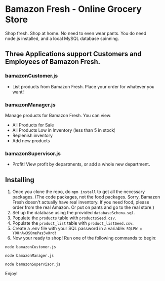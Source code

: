 # Bamazon Fresh - Online Grocery Store

Shop fresh. Shop at home. No need to even wear pants. You do need node.js installed, and a local MySQL database spinning.

## Three Applications support Customers and Employees of Bamazon Fresh.

### bamazonCustomer.js

* List products from Bamazon Fresh. Place your order for whatever you want!

### bamazonManager.js

Manage products for Bamazon Fresh. You can view:

* All Products for Sale
* All Products Low in Inventory (less than 5 in stock)
* Replenish inventory
* Add new products

### bamazonSupervisor.js
* Profit! View profit by departments, or add a whole new department.

## Installing

1. Once you clone the repo, do ```npm install``` to get all the necessary packages. (The code packages, not the food packages. Sorry, Bamazon Fresh doesn't actually have real inventory. If you need food, please order from the real Amazon. Or put on pants and go to the real store.)
1. Set up the database using the provided ```databaseSchema.sql```.
1. Populate the ```products``` table with ```productsSeed.csv```.
1. Populate the ```product_list``` table with ```product_listSeed.csv```.
1. Create a .env file with your SQL password in a variable: ```SQLPW = Y0UrAw3S0mePas5w0rd!``` 
1. Now your ready to shop! Run one of the following commands to begin:

```node bamazonCustomer.js```

```node bamazonManager.js```

```node bamazonSupervisor.js```

Enjoy!
